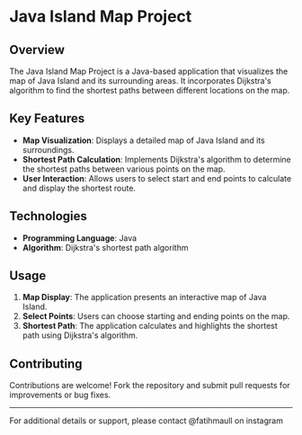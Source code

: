 # Java Island Map Project

## Overview
The Java Island Map Project is a Java-based application that visualizes the map of Java Island and its surrounding areas. It incorporates Dijkstra's algorithm to find the shortest paths between different locations on the map.

## Key Features
- **Map Visualization**: Displays a detailed map of Java Island and its surroundings.
- **Shortest Path Calculation**: Implements Dijkstra's algorithm to determine the shortest paths between various points on the map.
- **User Interaction**: Allows users to select start and end points to calculate and display the shortest route.

## Technologies
- **Programming Language**: Java
- **Algorithm**: Dijkstra's shortest path algorithm

## Usage
1. **Map Display**: The application presents an interactive map of Java Island.
2. **Select Points**: Users can choose starting and ending points on the map.
3. **Shortest Path**: The application calculates and highlights the shortest path using Dijkstra's algorithm.

## Contributing
Contributions are welcome! Fork the repository and submit pull requests for improvements or bug fixes.

----

For additional details or support, please contact @fatihmaull on instagram
